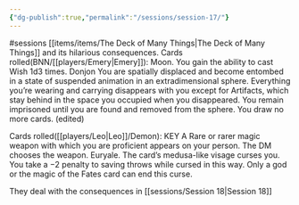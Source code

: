 ```yaml
---
{"dg-publish":true,"permalink":"/sessions/session-17/"}
---
```


#sessions 
[[items/items/The Deck of Many Things\|The Deck of Many Things]] and its hilarious consequences.
Cards rolled(BNN/[[players/Emery\|Emery]]): 
Moon. You gain the ability to cast Wish 1d3 times.
Donjon You are spatially displaced and become entombed in a state of suspended animation in an extradimensional sphere. Everything you’re wearing and carrying disappears with you except for Artifacts, which stay behind in the space you occupied when you disappeared. You remain imprisoned until you are found and removed from the sphere. You draw no more cards. (edited)

Cards rolled([[players/Leo\|Leo]]/Demon):
KEY
A Rare or rarer magic weapon with which you are proficient appears on your person. The DM chooses the weapon.
Euryale. The card’s medusa-like visage curses you. You take a −2 penalty to saving throws while cursed in this way. Only a god or the magic of the Fates card can end this curse.

They deal with the consequences in [[sessions/Session 18\|Session 18]]